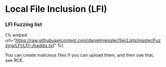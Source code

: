 # Local File Inclusion (LFI)

### LFI Fuzzing list

{% embed url="https://raw.githubusercontent.com/danielmiessler/SecLists/master/Fuzzing/LFI/LFI-Jhaddix.txt" %}

You can create malicious files if you can upload them, and then use that, see RCE.&#x20;
